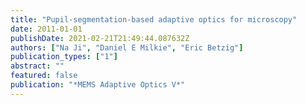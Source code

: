 ```yaml
---
title: "Pupil-segmentation-based adaptive optics for microscopy"
date: 2011-01-01
publishDate: 2021-02-21T21:49:44.087632Z
authors: ["Na Ji", "Daniel E Milkie", "Eric Betzig"]
publication_types: ["1"]
abstract: ""
featured: false
publication: "*MEMS Adaptive Optics V*"
---
```


